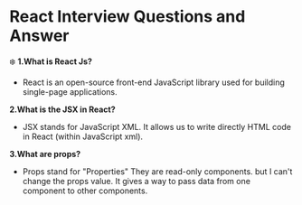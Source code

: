 # React Interview Questions and Answer
❄️ 
**1.What is React Js?**
- React is an open-source front-end JavaScript library used for building single-page applications.

**2.What is the JSX in React?**
- JSX stands for JavaScript XML. It allows us to write directly HTML code in React (within JavaScript xml).

**3.What are props?**
- Props stand for "Properties" They are read-only components. but I can't change the props value. It gives a way to pass data from one component to other components.
